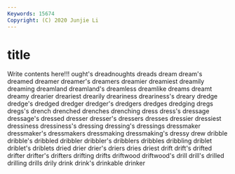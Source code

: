 ```yaml
---
Keywords: 15674
Copyright: (C) 2020 Junjie Li
---
```


# title

Write contents here!!!
ought's 
dreadnoughts 
dreads 
dream
dream's 
dreamed 
dreamer 
dreamer's 
dreamers 
dreamier 
dreamiest 
dreamily 
dreaming 
dreamland
dreamland's 
dreamless 
dreamlike 
dreams 
dreamt 
dreamy 
drearier 
dreariest 
drearily 
dreariness
dreariness's 
dreary 
dredge 
dredge's 
dredged 
dredger 
dredger's 
dredgers 
dredges 
dredging
dregs 
dregs's 
drench 
drenched 
drenches 
drenching 
dress 
dress's 
dressage 
dressage's
dressed 
dresser 
dresser's 
dressers 
dresses 
dressier 
dressiest 
dressiness 
dressiness's 
dressing
dressing's 
dressings 
dressmaker 
dressmaker's 
dressmakers 
dressmaking 
dressmaking's 
dressy 
drew 
dribble
dribble's 
dribbled 
dribbler 
dribbler's 
dribblers 
dribbles 
dribbling 
driblet 
driblet's 
driblets
dried 
drier 
drier's 
driers 
dries 
driest 
drift 
drift's 
drifted 
drifter
drifter's 
drifters 
drifting 
drifts 
driftwood 
driftwood's 
drill 
drill's 
drilled 
drilling
drills 
drily 
drink 
drink's 
drinkable 
drinker 
